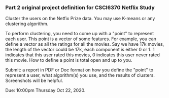 ### Part 2 original project definition for CSCI6370 Netflix Study

Cluster the users on the Netfix Prize data.  You may use K-means or any clustering algorithm.

To perform clustering, you need to come up with a "point" to represent each user. This point is a vector of some features. For example, you can define a vector as all the ratings for all the movies. Say we have 17k movies, the length of the vector could be 17k, each component is either 0 or 1.  1 indicates that this user rated this movies,  0 indicates this user never rated this movie. How to define a point is total open and up to you.

Submit:  a report in PDF or Doc format on how you define the "point" to represent a user, what algorithm(s) you use, and the results of clusters.  Screenshots will be helpful.

Due:  10:00pm Thursday Oct 22, 2020.